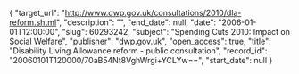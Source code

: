 {
  "target_url": "http://www.dwp.gov.uk/consultations/2010/dla-reform.shtml", 
  "description": "", 
  "end_date": null, 
  "date": "2006-01-01T12:00:00", 
  "slug": 60293242, 
  "subject": "Spending Cuts 2010: Impact on Social Welfare", 
  "publisher": "dwp.gov.uk", 
  "open_access": true, 
  "title": "Disability Living Allowance reform - public consultation", 
  "record_id": "20060101T120000/70aB54Nt8VghWrgi+YCLYw==", 
  "start_date": null
}

